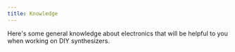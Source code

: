 ```yaml
---
title: Knowledge
---
```


Here's some general knowledge about electronics that will be helpful to you when working on DIY synthesizers.
